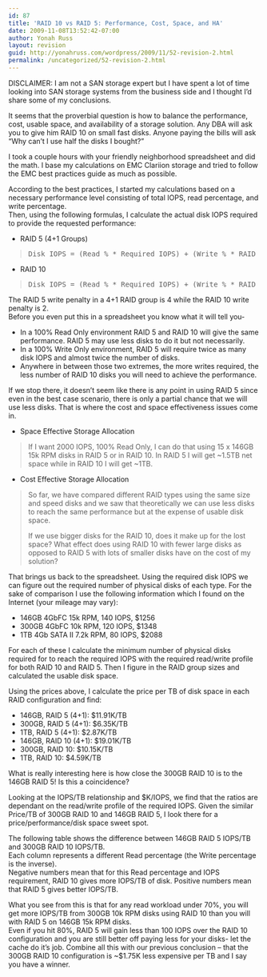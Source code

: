 ```yaml
---
id: 87
title: 'RAID 10 vs RAID 5: Performance, Cost, Space, and HA'
date: 2009-11-08T13:52:42-07:00
author: Yonah Russ
layout: revision
guid: http://yonahruss.com/wordpress/2009/11/52-revision-2.html
permalink: /uncategorized/52-revision-2.html
---
```

DISCLAIMER: I am not a SAN storage expert but I have spent a lot of time looking into SAN storage systems from the business side and I thought I&#8217;d share some of my conclusions.

It seems that the proverbial question is how to balance the performance, cost, usable space, and availability of a storage solution. Any DBA will ask you to give him RAID 10 on small fast disks. Anyone paying the bills will ask &#8220;Why can&#8217;t I use half the disks I bought?&#8221;

I took a couple hours with your friendly neighborhood spreadsheet and did the math. I base my calculations on EMC Clariion storage and tried to follow the EMC best practices guide as much as possible.

According to the best practices, I started my calculations based on a necessary performance level consisting of total IOPS, read percentage, and write percentage.  
Then, using the following formulas, I calculate the actual disk IOPS required to provide the requested performance:

  * RAID 5 (4+1 Groups)

> <pre>Disk IOPS = (Read % * Required IOPS) + (Write % * RAID 5 write penalty * Required IOPS)</pre>

  * RAID 10

> <pre>Disk IOPS = (Read % * Required IOPS) + (Write % * RAID 10 write penalty * Required IOPS)</pre>

The RAID 5 write penalty in a 4+1 RAID group is 4 while the RAID 10 write penalty is 2.  
Before you even put this in a spreadsheet you know what it will tell you-

  * In a 100% Read Only environment RAID 5 and RAID 10 will give the same performance. RAID 5 may use less disks to do it but not necessarily.
  * In a 100% Write Only environment, RAID 5 will require twice as many disk IOPS and almost twice the number of disks.
  * Anywhere in between those two extremes, the more writes required, the less number of RAID 10 disks you will need to achieve the performance.

If we stop there, it doesn&#8217;t seem like there is any point in using RAID 5 since even in the best case scenario, there is only a partial chance that we will use less disks. That is where the cost and space effectiveness issues come in.

  * Space Effective Storage Allocation

> If I want 2000 IOPS, 100% Read Only, I can do that using 15 x 146GB 15k RPM disks in RAID 5 or in RAID 10. In RAID 5 I will get ~1.5TB net space while in RAID 10 I will get ~1TB.

  * Cost Effective Storage Allocation

> So far, we have compared different RAID types using the same size and speed disks and we saw that theoretically we can use less disks to reach the same performance but at the expense of usable disk space.
> 
> If we use bigger disks for the RAID 10, does it make up for the lost space? What effect does using RAID 10 with fewer large disks as opposed to RAID 5 with lots of smaller disks have on the cost of my solution?

That brings us back to the spreadsheet. Using the required disk IOPS we can figure out the required number of physical disks of each type. For the sake of comparison I use the following information which I found on the Internet (your mileage may vary):

  * 146GB 4GbFC 15k RPM, 140 IOPS, $1256
  * 300GB 4GbFC 10k RPM, 120 IOPS, $1348
  * 1TB 4Gb SATA II 7.2k RPM, 80 IOPS, $2088

For each of these I calculate the minimum number of physical disks required for to reach the required IOPS with the required read/write profile for both RAID 10 and RAID 5. Then I figure in the RAID group sizes and calculated the usable disk space.

Using the prices above, I calculate the price per TB of disk space in each RAID configuration and find:

  * 146GB, RAID 5 (4+1): $11.91K/TB
  * 300GB, RAID 5 (4+1): $6.35K/TB
  * 1TB, RAID 5 (4+1): $2.87K/TB
  * 146GB, RAID 10 (4+1): $19.01K/TB
  * 300GB, RAID 10: $10.15K/TB
  * 1TB, RAID 10: $4.59K/TB

What is really interesting here is how close the 300GB RAID 10 is to the 146GB RAID 5! Is this a coincidence?

Looking at the IOPS/TB relationship and $K/IOPS, we find that the ratios are dependant on the read/write profile of the required IOPS. Given the similar Price/TB of 300GB RAID 10 and 146GB RAID 5, I look there for a price/performance/disk space sweet spot.

The following table shows the difference between 146GB RAID 5 IOPS/TB and 300GB RAID 10 IOPS/TB.  
Each column represents a different Read percentage (the Write percentage is the inverse).  
Negative numbers mean that for this Read percentage and IOPS requirement, RAID 10 gives more IOPS/TB of disk. Positive numbers mean that RAID 5 gives better IOPS/TB.



What you see from this is that for any read workload under 70%, you will get more IOPS/TB from 300GB 10k RPM disks using RAID 10 than you will with RAID 5 on 146GB 15k RPM disks.  
Even if you hit 80%, RAID 5 will gain less than 100 IOPS over the RAID 10 configuration and you are still better off paying less for your disks- let the cache do it&#8217;s job. Combine all this with our previous conclusion &#8211; that the 300GB RAID 10 configuration is ~$1.75K less expensive per TB and I say you have a winner.